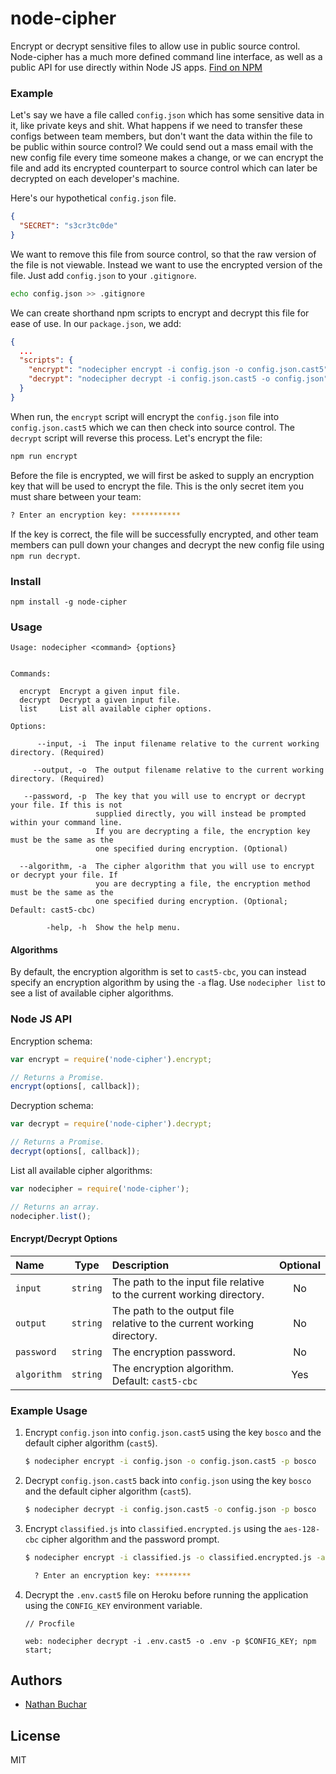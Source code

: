 # node-cipher

Encrypt or decrypt sensitive files to allow use in public source control. Node-cipher has a much more defined command line interface, as well as a public API for use directly within Node JS apps. [Find on NPM](https://www.npmjs.com/package/node-cipher)



### Example

Let's say we have a file called `config.json` which has some sensitive data in it, like private keys and shit. What happens if we need to transfer these configs between team members, but don't want the data within the file to be public within source control? We could send out a mass email with the new config file every time someone makes a change, or we can encrypt the file and add its encrypted counterpart to source control which can later be decrypted on each developer's machine.

Here's our hypothetical `config.json` file.

```json
{
  "SECRET": "s3cr3tc0de"
}
```

We want to remove this file from source control, so that the raw version of the file is not viewable. Instead we want to use the encrypted version of the file. Just add `config.json` to your `.gitignore`.

```bash
echo config.json >> .gitignore
```

We can create shorthand npm scripts to encrypt and decrypt this file for ease of use. In our `package.json`, we add:

```json
{
  ...
  "scripts": {
    "encrypt": "nodecipher encrypt -i config.json -o config.json.cast5",
    "decrypt": "nodecipher decrypt -i config.json.cast5 -o config.json"
  }
}
```

When run, the `encrypt` script will encrypt the `config.json` file into `config.json.cast5` which we can then check into source control. The `decrypt` script will reverse this process. Let's encrypt the file:

```bash
npm run encrypt
```

Before the file is encrypted, we will first be asked to supply an encryption key that will be used to encrypt the file. This is the only secret item you must share between your team:

```bash
? Enter an encryption key: ***********
```

If the key is correct, the file will be successfully encrypted, and other team members can pull down your changes and decrypt the new config file using `npm run decrypt`.



### Install

```
npm install -g node-cipher
```



### Usage


```
Usage: nodecipher <command> {options}


Commands:

  encrypt  Encrypt a given input file.
  decrypt  Decrypt a given input file.
  list     List all available cipher options.

Options:

      --input, -i  The input filename relative to the current working directory. (Required)

     --output, -o  The output filename relative to the current working directory. (Required)

   --password, -p  The key that you will use to encrypt or decrypt your file. If this is not
                   supplied directly, you will instead be prompted within your command line.
                   If you are decrypting a file, the encryption key must be the same as the
                   one specified during encryption. (Optional)

  --algorithm, -a  The cipher algorithm that you will use to encrypt or decrypt your file. If
                   you are decrypting a file, the encryption method must be the same as the
                   one specified during encryption. (Optional; Default: cast5-cbc)

        -help, -h  Show the help menu.
```

#### Algorithms

By default, the encryption algorithm is set to `cast5-cbc`, you can instead specify an encryption algorithm by using the `-a` flag. Use `nodecipher list` to see a list of available cipher algorithms.



### Node JS API

Encryption schema:

```javascript
var encrypt = require('node-cipher').encrypt;

// Returns a Promise.
encrypt(options[, callback]);
```


Decryption schema:

```javascript
var decrypt = require('node-cipher').decrypt;

// Returns a Promise.
decrypt(options[, callback]);
```


List all available cipher algorithms:

```javascript
var nodecipher = require('node-cipher');

// Returns an array.
nodecipher.list();
```

#### Encrypt/Decrypt Options

|Name|Type|Description|Optional|
|:---|:--:|:----------|:------:|
|`input`|`string`|The path to the input file relative to the current working directory.|No|
|`output`|`string`|The path to the output file relative to the current working directory.|No|
|`password`|`string`|The encryption password.|No|
|`algorithm`|`string`|The encryption algorithm. Default: `cast5-cbc`|Yes|



### Example Usage

1. Encrypt `config.json` into `config.json.cast5` using the key `bosco` and the default cipher algorithm (`cast5`).

    ```bash
    $ nodecipher encrypt -i config.json -o config.json.cast5 -p bosco
    ```

2. Decrypt `config.json.cast5` back into `config.json` using the key `bosco` and the default cipher algorithm (`cast5`).

    ```bash
    $ nodecipher decrypt -i config.json.cast5 -o config.json -p bosco
    ```


3. Encrypt `classified.js` into `classified.encrypted.js` using the `aes-128-cbc` cipher algorithm and the password prompt.

    ```bash
    $ nodecipher encrypt -i classified.js -o classified.encrypted.js -a aes-128-cbc

      ? Enter an encryption key: ********
    ```

4. Decrypt the `.env.cast5` file on Heroku before running the application using the `CONFIG_KEY` environment variable.

    ```
    // Procfile

    web: nodecipher decrypt -i .env.cast5 -o .env -p $CONFIG_KEY; npm start;
    ```



## Authors
* [Nathan Buchar](mailto:hello@nathanbuchar.com)



## License
MIT
